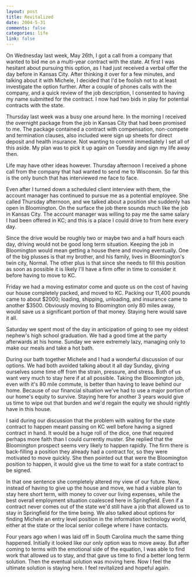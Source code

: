 ```yaml
--- 
layout: post
title: Revitalized
date: 2004-5-31
comments: false
categories: life
link: false
---
```

On Wednesday last week, May 26th, I got a call from a company that wanted to bid me on a multi-year contract with the state. At first I was hesitant about pursuing this option, as I had just received a verbal offer the day before in Kansas City. After thinking it over for a few minutes, and talking about it with Michele, I decided that I'd be foolish not to at least investigate the option further. After a couple of phones calls with the company, and a quick review of the job description, I consented to having my name submitted for the contract. I now had two bids in play for potential contracts with the state.

Thursday last week was a busy one around here. In the morning I received the overnight package from the job in Kansas City that had been promised to me. The package contained a contract with compensation, non-compete and termination clauses, also included were sign up sheets for direct deposit and health insurance. Not wanting to commit immediately I set all of this aside. My plan was to pick it up again on Tuesday and sign my life away then.

Life may have other ideas however. Thursday afternoon I received a phone call from the company that had wanted to send me to Wisconsin. So far this is the only bunch that has interviewed me face to face.

Even after I turned down a scheduled client interview with them, the account manager has continued to pursue me as a potential employee. She called Thursday afternoon, and we talked about a position she suddenly has open in Bloomington. On the surface the job there sounds much like the job in Kansas City. The account manager was willing to pay me the same salary I had been offered in KC; and this is a place I could drive to from here every day.

Since the drive would be roughly two or maybe two and a half hours each day, driving would not be good long term situation. Keeping the job in Bloomington would mean getting a house there and moving eventually. One of the big plusses is that my brother, and his family, lives in Bloomington's twin city, Normal. The other plus is that since she needs to fill this position as soon as possible it is likely I'll have a firm offer in time to consider it before having to move to KC.

Friday we had a moving estimator come and quote us on the cost of having our house completely packed, and moved to KC. Packing our 11,400 pounds came to about $2000; loading, shipping, unloading, and insurance came to another $3500. Obviously moving to Bloomington only 80 miles away, would save us a significant portion of that money. Staying here would save it all.

Saturday we spent most of the day in anticipation of going to see my oldest nephew's high school graduation. We had a good time at the party afterwards at his home. Sunday we were extremely lazy, managing only to make our meals and take a hot bath.

During our bath together Michele and I had a wonderful discussion of our options. We had both avoided talking about it all day Sunday, giving ourselves some time off from the strain, pressure, and stress. Both of us want very much to stay here if at all possible. Taking the Bloomington job, even with it's 80 mile commute, is better than having to leave behind our home. Because of our financial situation we've had to use a major portion of our home's equity to survive. Staying here for another 3 years would give us time to wipe out that burden and we'd regain the equity we should rightly have in this house.

I said during our discussion that the problem with waiting for the state contract to happen meant passing on KC well before having a signed contract in hand. It would be a huge roll of the dice, one that required perhaps more faith than I could currently muster. She replied that the Bloomington prospect seems very likely to happen rapidly. The firm there is back-filling a position they already had a contract for, so they were motivated to move quickly. She then pointed out that were the Bloomington position to happen, it would give us the time to wait for a state contract to be signed.

In that one sentence she completely altered my view of our future. Now, instead of having to give up the house and move, we had a viable plan to stay here short term, with money to cover our living expenses, while the best overall employment situation coalesced here in Springfield. Even if a contract never comes out of the state we'd still have a job that allowed us to stay in Springfield for the time being. We also talked about options for finding Michele an entry level position in the information technology world, either at the state or the local senior college where I have contacts.

Four years ago when I was laid off in South Carolina much the same thing happened. Initially it looked like our only option was to move away. But after coming to terms with the emotional side of the equation, I was able to find work that allowed us to stay, and that gave us time to find a better long term solution. Then the eventual solution was moving here. Now I feel the ultimate solution is staying here. I feel revitalized and hopeful again.
